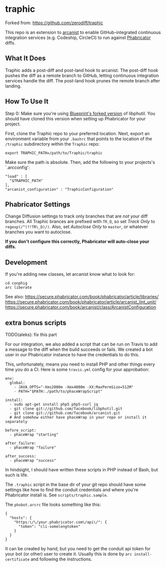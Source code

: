 # traphic

Forked from: https://github.com/zerodiff/traphic

This repo is an extension to [arcanist](https://github.com/phacility/arcanist) to enable GitHub-integrated continuous
integration services (e.g. Codeship, CircleCI) to run against [Phabricator](http://phabricator.org/) diffs.

## What It Does

Traphic adds a post-diff and post-land hook to arcanist.  The post-diff hook pushes the diff as a remote branch to
GitHub, letting continuous integration services handle the diff. The post-land hook prunes the remote branch after
landing.

## How To Use It

Step 0: Make sure you're using [Blueprint's forked version](https://github.com/calblueprint/libphutil)  of libphutil.
You should have cloned this version when setting up Phabricator for your project.

First, clone the Traphic repo to your preferred location.  Next, export an environment variable from your `.bashrc`
that points to the location of the `/traphic` subdirectory within the `Traphic` repo:

    export TRAPHIC_PATH=/path/to/Traphic/traphic

Make sure the path is absolute.  Then, add the following to your projects's `.arcconfig':

```
"load" : [
  "$TRAPHIC_PATH"
],
"arcanist_configuration" : "TraphicConfiguration"

```

## Phabricator Settings

Change Diffusion settings to track only branches that are *not* your diff branches.  All Traphic brances are prefixed
with `TR_D`, so set *Track Only* to `regexp(/^(?!TR\_D)/)`.  Also, set *Autoclose Only* to `master`, or whatever
branches you want to autoclose.

**If you don't configure this correctly, Phabricator will auto-close your diffs.**


## Development

If you're adding new classes, let arcanist know what to look for:
```
cd conphig
arc liberate
```
See also:
https://secure.phabricator.com/book/phabricator/article/libraries/
https://secure.phabricator.com/book/phabricator/article/arcanist_lint_unit/
https://secure.phabricator.com/book/arcanist/class/ArcanistConfiguration


## extra bonus scripts
TODO(aleks): fix this part

For our integration, we also added a script that can be run on Travis to add a message to the diff
when the build succeeds or fails. We created a bot user in our Phabricator instance to have
the credentials to do this.

This, unfortunately, means you need to install PHP and other things
every time you do a CI. Here is some `travis.yml` config for your approbation:
```
env:
  global:
    - JAVA_OPTS="-Xms2000m -Xmx4000m -XX:MaxPermSize=512M"
    - PATH="$PATH:./path/to/phaceWrapScript"

install:
  - sudo apt-get install php5 php5-curl jq
  - git clone git://github.com/facebook/libphutil.git
  - git clone git://github.com/facebook/arcanist.git
  # And somehow either have phaceWrap in your repo or install it separately

before_script:
  - phaceWrap "starting"

after_failure:
  - phaceWrap "failure"

after_success:
  - phaceWrap "success"
```
In hindsight, I should have written these scripts in PHP instead of Bash, but such is life.

The `.traphic` script in the base dir of your git repo should have some settings like
how to find the conduit credentials and where you're Phabricator install is. See
`scripts/traphic.sample`.

The `phobot.arcrc` file looks something like this:
```
{
  "hosts": {
    "https:\/\/your.phabricator.com\/api\/": {
      "token": "cli-somelongtoken"
    }
  }
}
```
It can be created by hand, but you need to get the conduit api token for your bot (or other) user
to create it. Usually this is done by `arc install-certificate` and following the instructions.
